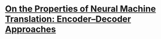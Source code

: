 # [On the Properties of Neural Machine Translation: Encoder–Decoder Approaches](https://arxiv.org/pdf/1409.1259v2.pdf)


